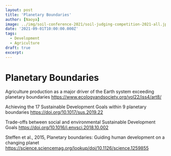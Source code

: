 ```yaml
---
layout: post
title: 'Planetary Boundaries'
author: [Naoya]
image: ../img/soil-conference-2021/soil-judging-competition-2021-all.jpg
date: '2021-09-01T10:00:00.000Z'
tags:
  - Development
  - Agriculture
draft: true
excerpt:
---
```


# Planetary Boundaries

Agriculture production as a major driver of the Earth system exceeding planetary boundaries
https://www.ecologyandsociety.org/vol22/iss4/art8/

Achieving the 17 Sustainable Development Goals within 9 planetary boundaries
https://doi.org/10.1017/sus.2019.22

Trade-offs between social and environmental Sustainable Development Goals
https://doi.org/10.1016/j.envsci.2018.10.002

Steffen et al., 2015, Planetary boundaries: Guiding human development on a changing planet
https://science.sciencemag.org/lookup/doi/10.1126/science.1259855
